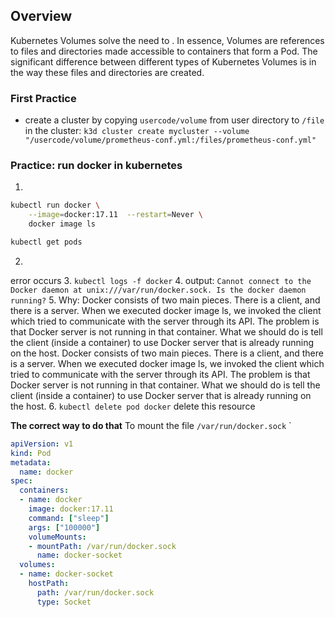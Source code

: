## Overview

Kubernetes Volumes solve the need to . In essence, Volumes are references to files and directories made accessible to containers that form a Pod. The significant difference between different types of Kubernetes Volumes is in the way these files and directories are created.

### First Practice
- create a cluster by copying `usercode/volume` from user directory to `/file` in the cluster: `k3d cluster create mycluster --volume "/usercode/volume/prometheus-conf.yml:/files/prometheus-conf.yml"`

### Practice: run docker in kubernetes
1.
```bash
kubectl run docker \
    --image=docker:17.11  --restart=Never \
    docker image ls

kubectl get pods
```
2. 
error occurs
3. `kubectl logs -f docker`
4. output: `Cannot connect to the Docker daemon at unix:///var/run/docker.sock. Is the docker daemon running?`
5. Why: Docker consists of two main pieces. There is a client, and there is a server. When we executed docker image ls, we invoked the client which tried to communicate with the server through its API. The problem is that Docker server is not running in that container. What we should do is tell the client (inside a container) to use Docker server that is already running on the host. Docker consists of two main pieces. There is a client, and there is a server. When we executed docker image ls, we invoked the client which tried to communicate with the server through its API. The problem is that Docker server is not running in that container. What we should do is tell the client (inside a container) to use Docker server that is already running on the host.
6. `kubectl delete pod docker` delete this resource

**The correct way to do that**
To mount the file `/var/run/docker.sock` `
```yaml
apiVersion: v1
kind: Pod
metadata:
  name: docker
spec:
  containers:
  - name: docker
    image: docker:17.11
    command: ["sleep"]
    args: ["100000"]
    volumeMounts:
    - mountPath: /var/run/docker.sock
      name: docker-socket
  volumes:
  - name: docker-socket
    hostPath:
      path: /var/run/docker.sock
      type: Socket
```
